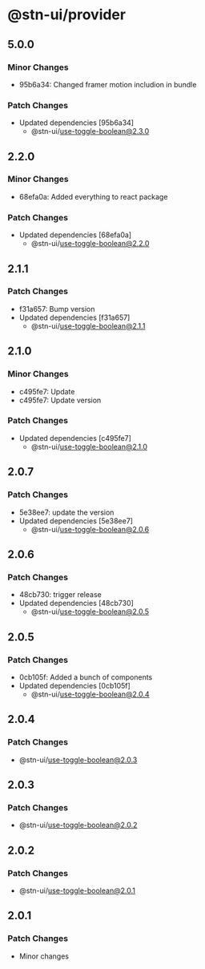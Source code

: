 # @stn-ui/provider

## 5.0.0

### Minor Changes

- 95b6a34: Changed framer motion includion in bundle

### Patch Changes

- Updated dependencies [95b6a34]
  - @stn-ui/use-toggle-boolean@2.3.0

## 2.2.0

### Minor Changes

- 68efa0a: Added everything to react package

### Patch Changes

- Updated dependencies [68efa0a]
  - @stn-ui/use-toggle-boolean@2.2.0

## 2.1.1

### Patch Changes

- f31a657: Bump version
- Updated dependencies [f31a657]
  - @stn-ui/use-toggle-boolean@2.1.1

## 2.1.0

### Minor Changes

- c495fe7: Update
- c495fe7: Update version

### Patch Changes

- Updated dependencies [c495fe7]
  - @stn-ui/use-toggle-boolean@2.1.0

## 2.0.7

### Patch Changes

- 5e38ee7: update the version
- Updated dependencies [5e38ee7]
  - @stn-ui/use-toggle-boolean@2.0.6

## 2.0.6

### Patch Changes

- 48cb730: trigger release
- Updated dependencies [48cb730]
  - @stn-ui/use-toggle-boolean@2.0.5

## 2.0.5

### Patch Changes

- 0cb105f: Added a bunch of components
- Updated dependencies [0cb105f]
  - @stn-ui/use-toggle-boolean@2.0.4

## 2.0.4

### Patch Changes

- @stn-ui/use-toggle-boolean@2.0.3

## 2.0.3

### Patch Changes

- @stn-ui/use-toggle-boolean@2.0.2

## 2.0.2

### Patch Changes

- @stn-ui/use-toggle-boolean@2.0.1

## 2.0.1

### Patch Changes

- Minor changes
